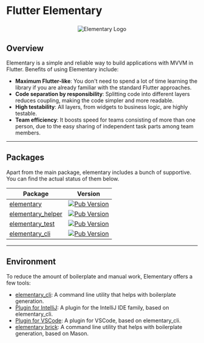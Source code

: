 # Flutter Elementary
###
<p align="center">
    <img src="https://i.ibb.co/jgkB4ZN/Elementary-Logo.png" alt="Elementary Logo">
</p>

## Overview

Elementary is a simple and reliable way to build applications with MVVM in Flutter. Benefits of using Elementary include:

- **Maximum Flutter-like**: You don't need to spend a lot of time learning the library if you are already familiar with the standard Flutter approaches.
- **Code separation by responsibility**: Splitting code into different layers reduces coupling, making the code simpler and more readable.
- **High testability**: All layers, from widgets to business logic, are highly testable.
- **Team efficiency**: It boosts speed for teams consisting of more than one person, due to the easy sharing of independent task parts among team members.

---

## Packages

Apart from the main package, elementary includes a bunch of supportive. You can find the actual status of them below.

| Package                                                                                                                    |                                                                Version                                                                 |
|----------------------------------------------------------------------------------------------------------------------------|:--------------------------------------------------------------------------------------------------------------------------------------:|
| [elementary](https://github.com/Elementary-team/flutter-elementary/tree/main/packages/elementary)                          |        [![Pub Version](https://img.shields.io/pub/v/elementary?logo=dart&logoColor=white)](https://pub.dev/packages/elementary)        |
| [elementary_helper](https://github.com/Elementary-team/flutter-elementary/tree/main/packages/elementary_helper)            | [![Pub Version](https://img.shields.io/pub/v/elementary_helper?logo=dart&logoColor=white)](https://pub.dev/packages/elementary_helper) |
| [elementary_test](https://github.com/Elementary-team/flutter-elementary/tree/main/packages/elementary_test)                |   [![Pub Version](https://img.shields.io/pub/v/elementary_test?logo=dart&logoColor=white)](https://pub.dev/packages/elementary_test)   |
| [elementary_cli](https://github.com/Elementary-team/flutter-elementary/tree/main/packages/elementary_tools/elementary_cli) |    [![Pub Version](https://img.shields.io/pub/v/elementary_cli?logo=dart&logoColor=white)](https://pub.dev/packages/elementary_cli)    |

---

## Environment

To reduce the amount of boilerplate and manual work, Elementary offers a few tools:

- [elementary_cli](https://pub.dev/packages/elementary_cli): A command line utility that helps with boilerplate generation.
- [Plugin for IntelliJ](https://plugins.jetbrains.com/plugin/18099-elementary): A plugin for the IntelliJ IDE family, based on elementary_cli.
- [Plugin for VSCode](https://marketplace.visualstudio.com/items?itemName=ElementaryTeam.elementary): A plugin for VSCode, based on elementary_cli.
- [elementary brick](https://brickhub.dev/bricks/elementary): A command line utility that helps with boilerplate generation, based on Mason.
